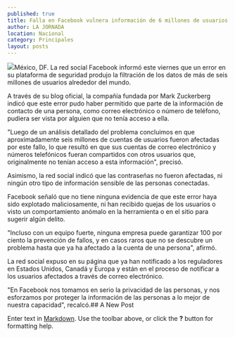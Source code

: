 ```yaml
---
published: true
title: Falla en Facebook vulnera información de 6 millones de usuarios
author: LA JORNADA
location: Nacional
category: Principales
layout: posts
---
```


![](http://i.imgur.com/EldA3tKm.jpg)México, DF. La red social Facebook informó este viernes que un error en su plataforma de seguridad produjo la filtración de los datos de más de seis millones de usuarios alrededor del mundo.

A través de su blog oficial, la compañía fundada por Mark Zuckerberg indicó que este error pudo haber permitido que parte de la información de contacto de una persona, como correo electrónico o número de teléfono, pudiera ser vista por alguien que no tenía acceso a ella.

"Luego de un análisis detallado del problema concluimos en que aproximadamente seis millones de cuentas de usuarios fueron afectadas por este fallo, lo que resultó en que sus cuentas de correo electrónico y números telefónicos fueran compartidos con otros usuarios que, originalmente no tenían acceso a esta información", precisó.

Asimismo, la red social indicó que las contraseñas no fueron afectadas, ni ningún otro tipo de información sensible de las personas conectadas.

Facebook señaló que no tiene ninguna evidencia de que este error haya sido explotado maliciosamente, ni han recibido quejas de los usuarios o visto un comportamiento anómalo en la herramienta o en el sitio para sugerir algún delito.

"Incluso con un equipo fuerte, ninguna empresa puede garantizar 100 por ciento la prevención de fallos, y en casos raros que no se descubre un problema hasta que ya ha afectado a la cuenta de una persona", afirmó.

La red social expuso en su página que ya han notificado a los reguladores en Estados Unidos, Canadá y Europa y están en el proceso de notificar a los usuarios afectados a través de correo electrónico.

"En Facebook nos tomamos en serio la privacidad de las personas, y nos esforzamos por proteger la información de las personas a lo mejor de nuestra capacidad", recalcó.## A New Post

Enter text in [Markdown](http://daringfireball.net/projects/markdown/). Use the toolbar above, or click the **?** button for formatting help.
